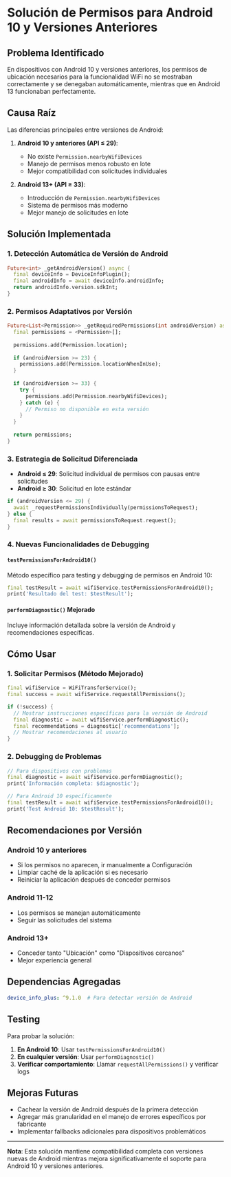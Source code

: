 # Solución de Permisos para Android 10 y Versiones Anteriores

## Problema Identificado

En dispositivos con Android 10 y versiones anteriores, los permisos de ubicación necesarios para la funcionalidad WiFi no se mostraban correctamente y se denegaban automáticamente, mientras que en Android 13 funcionaban perfectamente.

## Causa Raíz

Las diferencias principales entre versiones de Android:

1. **Android 10 y anteriores (API ≤ 29)**:
   - No existe `Permission.nearbyWifiDevices`
   - Manejo de permisos menos robusto en lote
   - Mejor compatibilidad con solicitudes individuales

2. **Android 13+ (API ≥ 33)**:
   - Introducción de `Permission.nearbyWifiDevices`
   - Sistema de permisos más moderno
   - Mejor manejo de solicitudes en lote

## Solución Implementada

### 1. Detección Automática de Versión de Android

```dart
Future<int> _getAndroidVersion() async {
  final deviceInfo = DeviceInfoPlugin();
  final androidInfo = await deviceInfo.androidInfo;
  return androidInfo.version.sdkInt;
}
```

### 2. Permisos Adaptativos por Versión

```dart
Future<List<Permission>> _getRequiredPermissions(int androidVersion) async {
  final permissions = <Permission>[];
  
  permissions.add(Permission.location);
  
  if (androidVersion >= 23) {
    permissions.add(Permission.locationWhenInUse);
  }
  
  if (androidVersion >= 33) {
    try {
      permissions.add(Permission.nearbyWifiDevices);
    } catch (e) {
      // Permiso no disponible en esta versión
    }
  }
  
  return permissions;
}
```

### 3. Estrategia de Solicitud Diferenciada

- **Android ≤ 29**: Solicitud individual de permisos con pausas entre solicitudes
- **Android ≥ 30**: Solicitud en lote estándar

```dart
if (androidVersion <= 29) {
  await _requestPermissionsIndividually(permissionsToRequest);
} else {
  final results = await permissionsToRequest.request();
}
```

### 4. Nuevas Funcionalidades de Debugging

#### `testPermissionsForAndroid10()`
Método específico para testing y debugging de permisos en Android 10:

```dart
final testResult = await wifiService.testPermissionsForAndroid10();
print('Resultado del test: $testResult');
```

#### `performDiagnostic()` Mejorado
Incluye información detallada sobre la versión de Android y recomendaciones específicas.

## Cómo Usar

### 1. Solicitar Permisos (Método Mejorado)
```dart
final wifiService = WiFiTransferService();
final success = await wifiService.requestAllPermissions();

if (!success) {
  // Mostrar instrucciones específicas para la versión de Android
  final diagnostic = await wifiService.performDiagnostic();
  final recommendations = diagnostic['recommendations'];
  // Mostrar recomendaciones al usuario
}
```

### 2. Debugging de Problemas
```dart
// Para dispositivos con problemas
final diagnostic = await wifiService.performDiagnostic();
print('Información completa: $diagnostic');

// Para Android 10 específicamente
final testResult = await wifiService.testPermissionsForAndroid10();
print('Test Android 10: $testResult');
```

## Recomendaciones por Versión

### Android 10 y anteriores
- Si los permisos no aparecen, ir manualmente a Configuración
- Limpiar caché de la aplicación si es necesario
- Reiniciar la aplicación después de conceder permisos

### Android 11-12
- Los permisos se manejan automáticamente
- Seguir las solicitudes del sistema

### Android 13+
- Conceder tanto "Ubicación" como "Dispositivos cercanos"
- Mejor experiencia general

## Dependencias Agregadas

```yaml
device_info_plus: ^9.1.0  # Para detectar versión de Android
```

## Testing

Para probar la solución:

1. **En Android 10**: Usar `testPermissionsForAndroid10()`
2. **En cualquier versión**: Usar `performDiagnostic()`
3. **Verificar comportamiento**: Llamar `requestAllPermissions()` y verificar logs

## Mejoras Futuras

- Cachear la versión de Android después de la primera detección
- Agregar más granularidad en el manejo de errores específicos por fabricante
- Implementar fallbacks adicionales para dispositivos problemáticos

---

**Nota**: Esta solución mantiene compatibilidad completa con versiones nuevas de Android mientras mejora significativamente el soporte para Android 10 y versiones anteriores.
